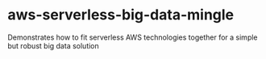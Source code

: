 # aws-serverless-big-data-mingle
Demonstrates how to fit serverless AWS technologies together for a simple but robust big data solution
